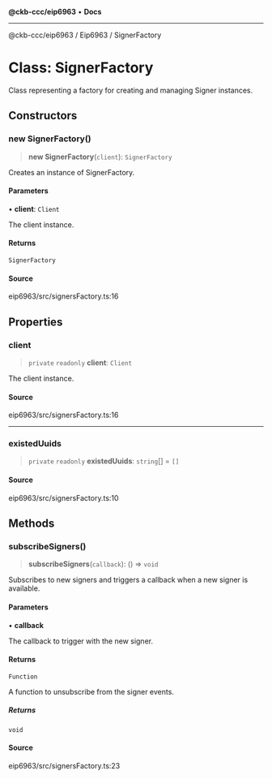 **@ckb-ccc/eip6963** • **Docs**

***

@ckb-ccc/eip6963 / Eip6963 / SignerFactory

# Class: SignerFactory

Class representing a factory for creating and managing Signer instances.

## Constructors

### new SignerFactory()

> **new SignerFactory**(`client`): `SignerFactory`

Creates an instance of SignerFactory.

#### Parameters

• **client**: `Client`

The client instance.

#### Returns

`SignerFactory`

#### Source

eip6963/src/signersFactory.ts:16

## Properties

### client

> `private` `readonly` **client**: `Client`

The client instance.

#### Source

eip6963/src/signersFactory.ts:16

***

### existedUuids

> `private` `readonly` **existedUuids**: `string`[] = `[]`

#### Source

eip6963/src/signersFactory.ts:10

## Methods

### subscribeSigners()

> **subscribeSigners**(`callback`): () => `void`

Subscribes to new signers and triggers a callback when a new signer is available.

#### Parameters

• **callback**

The callback to trigger with the new signer.

#### Returns

`Function`

A function to unsubscribe from the signer events.

##### Returns

`void`

#### Source

eip6963/src/signersFactory.ts:23
